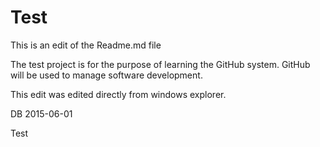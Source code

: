 # Test
This is an edit of the Readme.md file

The test project is for the purpose of learning the GitHub system.  GitHub will be used to manage software development.

This edit was edited directly from windows explorer.

DB 2015-06-01

Test
